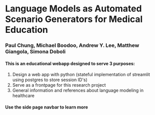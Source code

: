 # Language Models as Automated Scenario Generators for Medical Education
### Paul Chung, Michael Boodoo, Andrew Y. Lee, Matthew Giangola, Simona Doboli

#### This is an educational webapp designed to serve 3 purposes:

1. Design a web app with python (stateful implementation of streamlit using postgres to store session ID's)
2. Serve as a frontpage for this research project 
3. General information and references about language modeling in healthcare 

#### Use the side page navbar to learn more 


